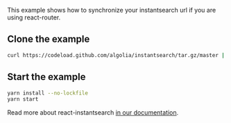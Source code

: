 This example shows how to synchronize your instantsearch url
if you are using react-router.

## Clone the example

```sh
curl https://codeload.github.com/algolia/instantsearch/tar.gz/master | tar -xz --strip=3 instantsearch-master/examples/react/react-router
```

## Start the example

```sh
yarn install --no-lockfile
yarn start
```

Read more about react-instantsearch [in our documentation](https://www.algolia.com/doc/guides/building-search-ui/what-is-instantsearch/react/).
